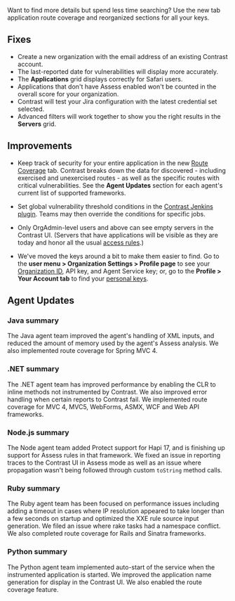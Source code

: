 <!--
title: "Contrast 3.5.5 - August 2018"
description: "Contrast 3.5.5 August 2018"
tags: "3.5.5 August Release Notes"
-->

Want to find more details but spend less time searching? Use the new tab application route coverage and reorganized sections for all your keys. 

## Fixes

* Create a new organization with the email address of an existing Contrast account. 
* The last-reported date for vulnerabilities will display more accurately.
* The **Applications** grid displays correctly for Safari users. 
* Applications that don't have Assess enabled won't be counted in the overall score for your organization. 
* Contrast will test your Jira configuration with the latest credential set selected. 
* Advanced filters will work together to show you the right results in the **Servers** grid. 


## Improvements

* Keep track of security for your entire application in the new [Route Coverage](user-apps.html#route) tab. Contrast breaks down the data for discovered - including exercised and unexercised routes - as well as the specific routes with critical vulnerabilities. See the **Agent Updates** section for each agent's current list of supported frameworks.

* Set global vulnerability threshold conditions in the [Contrast Jenkins plugin](tools-ci.html#jenkins). Teams may then override the conditions for specific jobs.

* Only OrgAdmin-level users and above can see empty servers in the Contrast UI. (Servers that have applications will be visible as they are today and honor all the usual [access rules](admin-manageorgs.html#access).)

* We've moved the keys around a bit to make them easier to find. Go to the **user menu > Organization Settings > Profile page** to see your [Organization ID](admin-orgsettings.html#apikey), API key, and Agent Service key; or, go to the **Profile > Your Account tab** to find your [personal keys](user-account.html#profile). 


## Agent Updates

### Java summary 

The Java agent team improved the agent's handling of XML inputs, and reduced the amount of memory used by the agent's Assess analysis. We also implemented route coverage for Spring MVC 4. 

### .NET summary 

The .NET agent team has improved performance by enabling the CLR to inline methods not instrumented by Contrast. We also improved error handling when certain reports to Contrast fail. We implemented route coverage for MVC 4, MVC5, WebForms, ASMX, WCF and Web API frameworks.

### Node.js summary 

The Node agent team added Protect support for Hapi 17, and is finishing up support for Assess rules in that framework. We fixed an issue in reporting traces to the Contrast UI in Assess mode as well as an issue where propagation wasn't being followed through custom `toString` method calls.

### Ruby summary 

The Ruby agent team has been focused on performance issues including adding a timeout in cases where IP resolution appeared to take longer than a few seconds on startup and optimized the XXE rule source input generation. We filed an issue where rake tasks had a namespace conflict. We also completed route coverage for Rails and Sinatra frameworks.

### Python summary

The Python agent team implemented auto-start of the service when the instrumented application is started. We improved the application name generation for display in the Contrast UI. We also enabled the route coverage feature.


